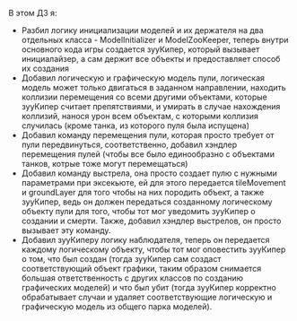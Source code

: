 В этом ДЗ я:

- Разбил логику инициализации моделей и их держателя на два отдельных класса - ModelInitializer и ModelZooKeeper, теперь внутри основного кода игры создается зууКипер, который вызывает инициалайзер, а сам держит все объекты и предоставляет способ их создания 
- Добавил логическую и графическую модель пули, логическая модель может только двигаться в заданном направлении, находить коллизии перемещения со всеми другими объектами, которые зууКипер считает препятствиями, и умирать в случае нахождения коллизий, нанося урон всем объектам, с которыми коллизия случилась (кроме танка, из которого пуля была испущена)
- Добавил команду перемещения пули, которая просто требует от пули передвинуться, соответственно, добавил хэндлер перемещения пулей (чтобы все было единообразно с объектами танков, котрые тоже могут перемещаться)
- Добавил команду выстрела, она просто создает пулю с нужными параметрами при эксекьюте, ей для этого передается tileMovement и groundLayer для того чтобы на них породить объект, а также зууКипер, ведь он должен передаться созданному логическому объекту пули для того, чтобы тот мог уведомить зууКипер о создании и смерти. Также, добавил хэндлер выстрелов, он просто вызывает эту команду.
- Добавил зууКиперу логику наблюдателя, теперь он передается каждому логическому объекту, чтобы тот мог оповестить зууКипер о том, что был создан (тогда зууКипер сам создаст соответствующий объект графики, таким образом снимается большая ответственность с других классов по созданию графических моделей) и что был убит (тогда зууКипер корректно обрабатывает случаи и удаляет соответствующие логическую и графическую модель из общего парка моделей).
